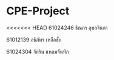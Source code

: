 # CPE-Project
<<<<<<< HEAD
 61024246 ธิณกร อุบลจินดา
<p>61012139 อธิภัทร เหลือชั่ง</p>
<p>61024304 จักริน แหลมจันทึก</p>

